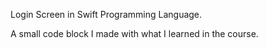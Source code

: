 Login Screen in Swift Programming Language.

A small code block I made with what I learned in the course.

